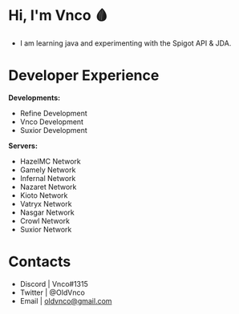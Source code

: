 # Hi, I'm Vnco 🩸

* I am learning java and experimenting with the Spigot API & JDA.

# Developer Experience

**Developments:**
  * Refine Development
  * Vnco Development
  * Suxior Development

**Servers:**
  * HazelMC Network
  * Gamely Network
  * Infernal Network
  * Nazaret Network
  * Kioto Network
  * Vatryx Network
  * Nasgar Network
  * Crowl Network
  * Suxior Network

# Contacts

* Discord | Vnco#1315
* Twitter | @OldVnco
* Email | oldvnco@gmail.com
